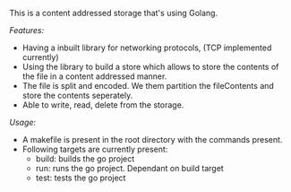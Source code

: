 This is a content addressed storage that's using Golang.

*Features:*
- Having a inbuilt library for networking protocols, (TCP implemented currently)
- Using the library to build a store which allows to store the contents of the file in a content addressed manner.
- The file is split and encoded. We them partition the fileContents and store the contents seperately.
- Able to write, read, delete from the storage.

*Usage:*
- A makefile is present in the root directory with the commands present.
- Following targets are currently present:
    - build: builds the go project
    - run: runs the go project. Dependant on build target
    - test: tests the go project
